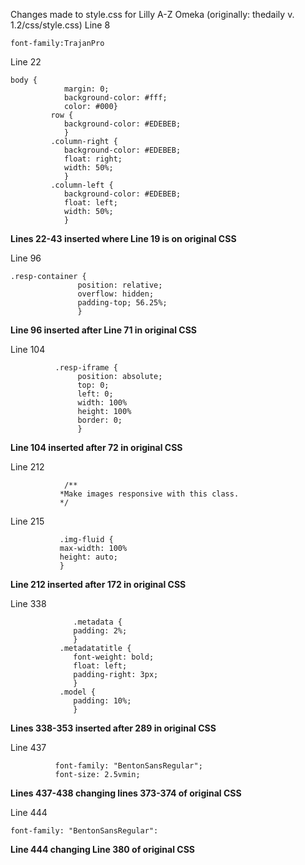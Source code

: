 Changes made to style.css for Lilly A-Z Omeka (originally: thedaily v. 1.2/css/style.css)
Line 8

```
font-family:TrajanPro
```

Line 22

```
body {
            margin: 0;
            background-color: #fff;
            color: #000}
         row {
            background-color: #EDEBEB;
            }
         .column-right {
            background-color: #EDEBEB;
            float: right;
            width: 50%;
            }
         .column-left {
            background-color: #EDEBEB;
            float: left;
            width: 50%;
            }
 ```

 **Lines 22-43 inserted where Line 19 is on original CSS**
 
 Line 96
 
 ```
 .resp-container {
                position: relative;
                overflow: hidden;
                padding-top; 56.25%;
                }
 ```
 
 **Line 96 inserted after Line 71 in original CSS**
 
 Line 104 
 
 ```
           .resp-iframe {
                position: absolute;
                top: 0;
                left: 0;
                width: 100%
                height: 100%
                border: 0;
                }
```

**Line 104 inserted after 72 in original CSS**

Line 212

```
            /**
           *Make images responsive with this class.
           */
```

Line 215   

```
           .img-fluid {
           max-width: 100%
           height: auto;
           }
```

**Line 212 inserted after 172 in original CSS**

Line 338

```
              .metadata {
              padding: 2%;
              }
           .metadatatitle {
              font-weight: bold;
              float: left;
              padding-right: 3px;
              }
           .model {
              padding: 10%;
              }
```

**Lines 338-353 inserted after 289 in original CSS**

Line 437

```
          font-family: "BentonSansRegular";
          font-size: 2.5vmin;
```

**Lines 437-438 changing lines 373-374 of original CSS**

Line 444

```
font-family: "BentonSansRegular":
```

**Line 444 changing Line 380 of original CSS**


